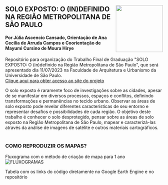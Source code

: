 <div class="fluid-row" id="header">
    <div id="column">
        <div class = "blocks">
            <img src='https://github.com/JuliaCansado/SOLO-EXPOSTO/assets/68694598/76706e91-bceb-46ed-82d5-b3702dcea450' height='auto' width='150' align='right'>
        </div>
    </div>
    <h2 class="title toc-ignore">SOLO EXPOSTO: O (IN)DEFINIDO NA REGIÃO METROPOLITANA DE SÃO PAULO </h2>
</div>

        
#### Por Júlia Ascencio Cansado, Orientação de Ana Cecília de Arruda Campos e Coorientação de Mayumi Cursino de Moura Hirye

Repositório para organização do Trabalho Final de Graduação "SOLO EXPOSTO: O (in)definido na Região Metropolitana de São Paulo", que será apresentado dia 11/07/2023 na Faculdade de Arquitetura e Urbanismo da Universidade de São Paulo.
<br>
[Clique aqui para obter acesso ao site do projeto](https://juliacansado.github.io/SOLO-EXPOSTO/index.html)

O solo exposto é raramente foco de investigações sobre as cidades, apesar de se manifestar em diversos processos, espaços e conflitos, definindo transformações e permanências no tecido urbano. Observar as áreas de solo exposto pode revelar diferentes características de seu entorno e representar desafios e possibilidades de cada região. O objetivo deste trabalho é conhecer o solo desprotegido, pensar sobre as áreas de solo exposto na Região Metropolitana de São Paulo, mapear e caracterizá-las através da análise de imagens de satélite e outros materiais cartográficos. 
<br>
<br>
### COMO REPRODUZIR OS MAPAS?
Fluxograma com o método de criação de mapa para 1 ano
![FLUXOGRAMAS](https://github.com/JuliaCansado/SOLO-EXPOSTO/assets/68694598/a97e508a-9357-4b2a-95fb-9e32a0fbd902)

Tabela com os links do código diretamente no Google Earth Engine e no repositório
